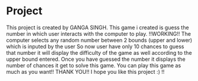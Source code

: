 # Project
This project is created by GANGA SINGH.
This game i created is guess the number in which user interacts with the computer to play.
!!WORKING!!
  The computer selects any random number between 2 bounds (upper and lower) which is inputed by the user
  So now user have only 10 chances to guess that number
  it will display the difficulty of the game as well according to the upper bound entered.
  Once you have guessed the number it displays the number of chances it get to solve this game.
  You can play this game as much as you want!!
  THANK YOU!!
  I hope you like this project :) !!
